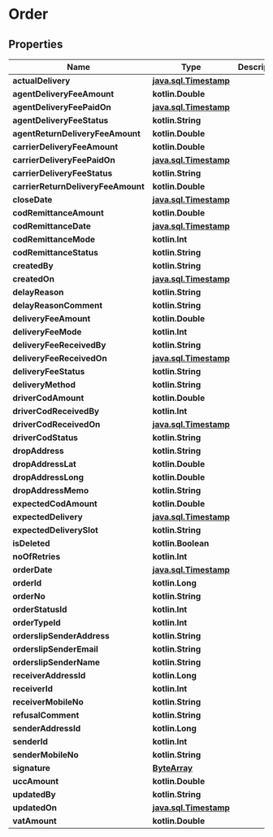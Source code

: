 
# Order

## Properties
Name | Type | Description | Notes
------------ | ------------- | ------------- | -------------
**actualDelivery** | [**java.sql.Timestamp**](java.sql.Timestamp.md) |  |  [optional]
**agentDeliveryFeeAmount** | **kotlin.Double** |  |  [optional]
**agentDeliveryFeePaidOn** | [**java.sql.Timestamp**](java.sql.Timestamp.md) |  |  [optional]
**agentDeliveryFeeStatus** | **kotlin.String** |  |  [optional]
**agentReturnDeliveryFeeAmount** | **kotlin.Double** |  |  [optional]
**carrierDeliveryFeeAmount** | **kotlin.Double** |  |  [optional]
**carrierDeliveryFeePaidOn** | [**java.sql.Timestamp**](java.sql.Timestamp.md) |  |  [optional]
**carrierDeliveryFeeStatus** | **kotlin.String** |  |  [optional]
**carrierReturnDeliveryFeeAmount** | **kotlin.Double** |  |  [optional]
**closeDate** | [**java.sql.Timestamp**](java.sql.Timestamp.md) |  |  [optional]
**codRemittanceAmount** | **kotlin.Double** |  |  [optional]
**codRemittanceDate** | [**java.sql.Timestamp**](java.sql.Timestamp.md) |  |  [optional]
**codRemittanceMode** | **kotlin.Int** |  |  [optional]
**codRemittanceStatus** | **kotlin.String** |  |  [optional]
**createdBy** | **kotlin.String** |  |  [optional]
**createdOn** | [**java.sql.Timestamp**](java.sql.Timestamp.md) |  |  [optional]
**delayReason** | **kotlin.String** |  |  [optional]
**delayReasonComment** | **kotlin.String** |  |  [optional]
**deliveryFeeAmount** | **kotlin.Double** |  |  [optional]
**deliveryFeeMode** | **kotlin.Int** |  |  [optional]
**deliveryFeeReceivedBy** | **kotlin.String** |  |  [optional]
**deliveryFeeReceivedOn** | [**java.sql.Timestamp**](java.sql.Timestamp.md) |  |  [optional]
**deliveryFeeStatus** | **kotlin.String** |  |  [optional]
**deliveryMethod** | **kotlin.String** |  |  [optional]
**driverCodAmount** | **kotlin.Double** |  |  [optional]
**driverCodReceivedBy** | **kotlin.Int** |  |  [optional]
**driverCodReceivedOn** | [**java.sql.Timestamp**](java.sql.Timestamp.md) |  |  [optional]
**driverCodStatus** | **kotlin.String** |  |  [optional]
**dropAddress** | **kotlin.String** |  |  [optional]
**dropAddressLat** | **kotlin.Double** |  |  [optional]
**dropAddressLong** | **kotlin.Double** |  |  [optional]
**dropAddressMemo** | **kotlin.String** |  |  [optional]
**expectedCodAmount** | **kotlin.Double** |  |  [optional]
**expectedDelivery** | [**java.sql.Timestamp**](java.sql.Timestamp.md) |  |  [optional]
**expectedDeliverySlot** | **kotlin.String** |  |  [optional]
**isDeleted** | **kotlin.Boolean** |  |  [optional]
**noOfRetries** | **kotlin.Int** |  |  [optional]
**orderDate** | [**java.sql.Timestamp**](java.sql.Timestamp.md) |  |  [optional]
**orderId** | **kotlin.Long** |  |  [optional]
**orderNo** | **kotlin.String** |  |  [optional]
**orderStatusId** | **kotlin.Int** |  |  [optional]
**orderTypeId** | **kotlin.Int** |  |  [optional]
**orderslipSenderAddress** | **kotlin.String** |  |  [optional]
**orderslipSenderEmail** | **kotlin.String** |  |  [optional]
**orderslipSenderName** | **kotlin.String** |  |  [optional]
**receiverAddressId** | **kotlin.Long** |  |  [optional]
**receiverId** | **kotlin.Int** |  |  [optional]
**receiverMobileNo** | **kotlin.String** |  |  [optional]
**refusalComment** | **kotlin.String** |  |  [optional]
**senderAddressId** | **kotlin.Long** |  |  [optional]
**senderId** | **kotlin.Int** |  |  [optional]
**senderMobileNo** | **kotlin.String** |  |  [optional]
**signature** | [**ByteArray**](ByteArray.md) |  |  [optional]
**uccAmount** | **kotlin.Double** |  |  [optional]
**updatedBy** | **kotlin.String** |  |  [optional]
**updatedOn** | [**java.sql.Timestamp**](java.sql.Timestamp.md) |  |  [optional]
**vatAmount** | **kotlin.Double** |  |  [optional]



